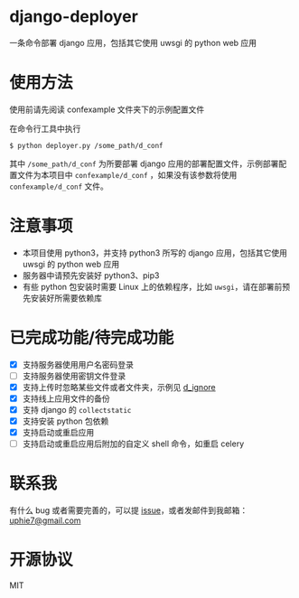 # django-deployer
一条命令部署 django 应用，包括其它使用 uwsgi 的 python web 应用

# 使用方法

使用前请先阅读 confexample 文件夹下的示例配置文件

在命令行工具中执行
```
$ python deployer.py /some_path/d_conf
```
其中 `/some_path/d_conf` 为所要部署 django 应用的部署配置文件，示例部署配置文件为本项目中 `confexample/d_conf`
，如果没有该参数将使用 `confexample/d_conf` 文件。

# 注意事项

- 本项目使用 python3，并支持 python3 所写的 django 应用，包括其它使用 uwsgi 的 python web 应用
- 服务器中请预先安装好 python3、pip3
- 有些 python 包安装时需要 Linux 上的依赖程序，比如 `uwsgi`，请在部署前预先安装好所需要依赖库

# 已完成功能/待完成功能

- [x] 支持服务器使用用户名密码登录
- [ ] 支持服务器使用密钥文件登录
- [x] 支持上传时忽略某些文件或者文件夹，示例见 [d_ignore](confexample/d_ignore)
- [x] 支持线上应用文件的备份
- [x] 支持 django 的 `collectstatic`
- [x] 支持安装 python 包依赖
- [x] 支持启动或重启应用
- [ ] 支持启动或重启应用后附加的自定义 shell 命令，如重启 celery

# 联系我

有什么 bug 或者需要完善的，可以提 [issue](https://github.com/Uphie/django-deployer/issues)，或者发邮件到我邮箱：uphie7@gmail.com

# 开源协议

MIT